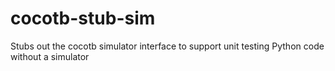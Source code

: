 # cocotb-stub-sim
Stubs out the cocotb simulator interface to support unit testing Python code without a simulator
